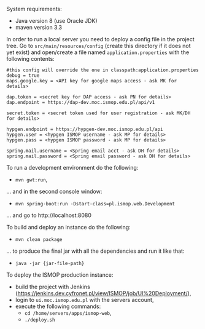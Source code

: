System requirements:
- Java version 8 (use Oracle JDK)
- maven version 3.3

In order to run a local server you need to deploy a config file in the project tree. Go to `src/main/resources/config`
(create this directory if it does not yet exist) and open/create a file named `application.properties` with
the following contents:

```
#this config will override the one in classpath:application.properties
debug = true
maps.google.key = <API key for google maps access - ask MK for details>

dap.token = <secret key for DAP access - ask PN for details>
dap.endpoint = https://dap-dev.moc.ismop.edu.pl/api/v1

secret.token = <secret token used for user registration - ask MK/DH for details>

hypgen.endpoint = https://hypgen-dev.moc.ismop.edu.pl/api
hypgen.user = <hypgen ISMOP username - ask MP for details>
hypgen.pass = <hypgen ISMOP password - ask MP for details>

spring.mail.username = <Spring email acct - ask DH for details>
spring.mail.password = <Spring email password - ask DH for details>
```

To run a development environment do the following:

- `mvn gwt:run`,

... and in the second console window:

- `mvn spring-boot:run -Dstart-class=pl.ismop.web.Development`

... and go to http://localhost:8080

To build and deploy an instance do the following:

- `mvn clean package`

... to produce the final jar with all the dependencies and run it like that:

- `java -jar {jar-file-path}`

To deploy the ISMOP production instance:

- build the project with Jenkins (https://jenkins.dev.cyfronet.pl/view/ISMOP/job/UI%20Deployment/),
- login to `ui.moc.ismop.edu.pl` with the servers account,
- execute the following commands:
  - `cd /home/servers/apps/ismop-web`,
  - `./deploy.sh`